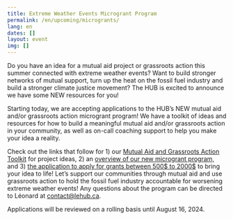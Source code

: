 ```yaml
---
title: Extreme Weather Events Microgrant Program
permalink: /en/upcoming/microgrants/
lang: en
dates: []
layout: event
img: []
---
```



Do you have an idea for a mutual aid project or grassroots action this summer connected with extreme weather events? Want to build stronger networks of mutual support, turn up the heat on the fossil fuel industry and build a stronger climate justice movement? The HUB is excited to announce we have some NEW resources for you! 

Starting today, we are accepting applications to the HUB’s NEW mutual aid and/or grassroots action microgrant program! We have a toolkit of ideas and resources for how to build a meaningful mutual aid and/or grassroots action in your community, as well as on-call coaching support to help you make your idea a reality. 

Check out the links that follow for 1) our [Mutual Aid and Grassroots Action Toolkit](https://docs.google.com/document/d/18dPytWqwbQQnv5nMRFRn97upGdDLt1dfxwXInf1vXb4/edit?usp=sharing) for project ideas, 2) an [overview of our new microgrant program,](https://docs.google.com/document/d/16DTDfJuv-n3kjPLRnimMxlCjFFp7Mioxlj-wtFmhGH0/edit?usp=sharing) and 3) [the application to apply for grants between 500$ to 2000$](https://cryptpad.fr/form/#/2/form/view/yMKJ6Hfvt0DW3i6UNIWl+91lB0K9M25Zcn2BnGgnutU/) to bring your idea to life! Let’s support our communities through mutual aid and use grassroots action to hold the fossil fuel industry accountable for worsening extreme weather events! Any questions about the program can be directed to Léonard at [contact@lehub.ca](mailto:contact@lehub.ca). 

Applications will be reviewed on a rolling basis until August 16, 2024.